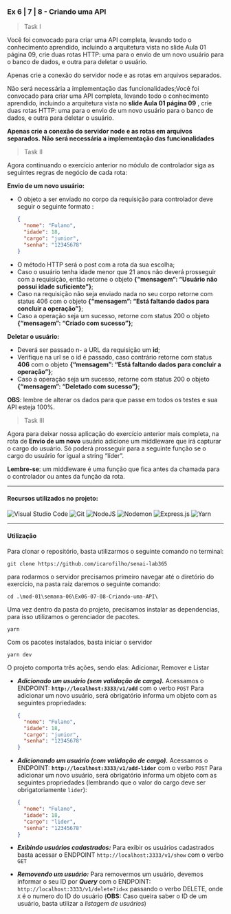 ### Ex 6 | 7 | 8 - Criando uma API

> Task I

Você foi convocado para criar uma API completa, levando todo o conhecimento aprendido, incluindo a arquitetura vista no slide Aula 01 página 09, crie duas rotas HTTP: uma para o envio de um novo usuário para o banco de dados, e outra para deletar o usuário.

Apenas crie a conexão do servidor node e as rotas em arquivos separados.

Não será necessária a implementação das funcionalidades;Você foi convocado para criar uma API completa, levando todo o conhecimento aprendido, incluindo a arquitetura vista no **slide Aula 01 página 09** , crie duas rotas HTTP: uma para o envio de um novo usuário para o banco de dados, e outra para deletar o usuário.

**Apenas crie a conexão do servidor node e as rotas em arquivos separados.**
**Não será necessária a implementação das funcionalidades**

> Task II

Agora continuando o exercício anterior no módulo de controlador siga as seguintes regras de negócio de cada rota:

**Envio de um novo usuário:**

- O objeto a ser enviado no corpo da requisição para controlador deve seguir o seguinte formato :
  ```json
  {
    "nome": "Fulano",
    "idade": 18,
    "cargo": "junior",
    "senha": "12345678"
  }
  ```
- O método HTTP será o post com a rota da sua escolha;
- Caso o usuário tenha idade menor que 21 anos não deverá prosseguir com a requisição, então retorne o objeto **{“mensagem”: “Usuário não possui idade suficiente”}**;
- Caso na requisição não seja enviado nada no seu corpo retorne com status 406 com o objeto **{“mensagem”: “Está faltando dados para concluir a operação”}**;
- Caso a operação seja um sucesso, retorne com status 200 o objeto **{“mensagem”: “Criado com sucesso”}**;

**Deletar o usuário:**

- Deverá ser passado n- a URL da requisição um **id**;
- Verifique na url se o id é passado, caso contrário retorne com status **406** com o objeto **{“mensagem”: “Está faltando dados para concluir a operação”}**;
- Caso a operação seja um sucesso, retorne com status 200 o objeto **{“mensagem”: “Deletado com sucesso”}**;

**OBS**: lembre de alterar os dados para que passe em todos os testes e sua API esteja 100%.

> Task III

Agora para deixar nossa aplicação do exercício anterior mais completa, na rota de **Envio de um novo** usuário adicione um middleware que irá capturar o cargo do usuário. Só poderá prosseguir para a seguinte função se o cargo do usuário for igual a string “líder”.

**Lembre-se**: um middleware é uma função que fica antes da chamada para o controlador ou antes da função da rota.

---

#### Recursos utilizados no projeto:

![Visual Studio Code](https://img.shields.io/badge/Visual%20Studio%20Code-0078d7.svg??style=flat&logo=appveyor&logo=visual-studio-code&logoColor=white) ![Git](https://img.shields.io/badge/git-%23F05033.svg??style=flat&logo=appveyor&logo=git&logoColor=white) ![NodeJS](https://img.shields.io/badge/node.js-6DA55F??style=flat&logo=appveyor&logo=node.js&logoColor=white) ![Nodemon](https://img.shields.io/badge/NODEMON-%23323330.svg??style=flat&logo=appveyor&logo=nodemon&logoColor=%BBDEAD) ![Express.js](https://img.shields.io/badge/express.js-%23404d59.svg??style=flat&logo=appveyor&logo=express&logoColor=%2361DAFB) ![Yarn](https://img.shields.io/badge/yarn-%232C8EBB.svg??style=flat&logo=appveyor&logo=yarn&logoColor=white)

---

#### Utilização

Para clonar o repositório, basta utilizarmos o seguinte comando no terminal:

```shell
git clone https://github.com/icarofilho/senai-lab365
```

para rodarmos o servidor precisamos primeiro navegar até o diretório do exercício, na pasta raiz daremos o seguinte comando:

```shell
cd .\mod-01\semana-06\Ex06-07-08-Criando-uma-API\
```

Uma vez dentro da pasta do projeto, precisamos instalar as dependencias, para isso utilizamos o gerenciador de pacotes.

```shell
yarn
```

Com os pacotes instalados, basta iniciar o servidor

```shell
yarn dev
```

O projeto comporta três ações, sendo elas: Adicionar, Remover e Listar

- **_Adicionado um usuário (sem validação de cargo)._**
  Acessamos o ENDPOINT: **`http://localhost:3333/v1/add`** com o verbo `POST`
  Para adicionar um novo usuário, será obrigatório informa um objeto com as seguintes propriedades:

  ```json
  {
    "nome": "Fulano",
    "idade": 18,
    "cargo": "junior",
    "senha": "12345678"
  }
  ```

- **_Adicionando um usuário (com validação de cargo)._**
  Acessamos o ENDPOINT: **`http://localhost:3333/v1/add-lider`** com o verbo `POST`
  Para adicionar um novo usuário, será obrigatório informa um objeto com as seguintes propriedades (lembrando que o valor do cargo deve ser obrigatoriamente `lider`):

  ```json
  {
    "nome": "Fulano",
    "idade": 18,
    "cargo": "lider",
    "senha": "12345678"
  }
  ```

- **_Exibindo usuários cadastrados:_**
  Para exibir os usuários cadastrados basta acessar o ENDPOINT `http://localhost:3333/v1/show` com o verbo `GET`

- **_Removendo um usuário:_**
  Para removermos um usuário, devemos informar o seu ID por **_Query_** com o ENDPOINT: `http://localhost:3333/v1/delete?id=x` passando o verbo DELETE, onde `X` é o numero do ID do usuário
  (**OBS:** Caso queira saber o ID de um usuário, basta utilizar a _listagem de usuários_)
